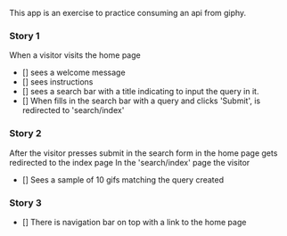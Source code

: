 This app is an exercise to practice consuming an api from giphy. 

### Story 1

When a visitor visits the home page

- [] sees a welcome message
- [] sees instructions
- [] sees a search bar with a title indicating to input the query in it.
- [] When fills in the search bar with a query and clicks 'Submit', is redirected to 'search/index'

### Story 2

After the visitor presses submit in the search form in the home page gets redirected to the index page 
In the 'search/index' page the visitor

- [] Sees a sample of 10 gifs matching the query created

### Story 3

- [] There is navigation bar on top with a link to the home page